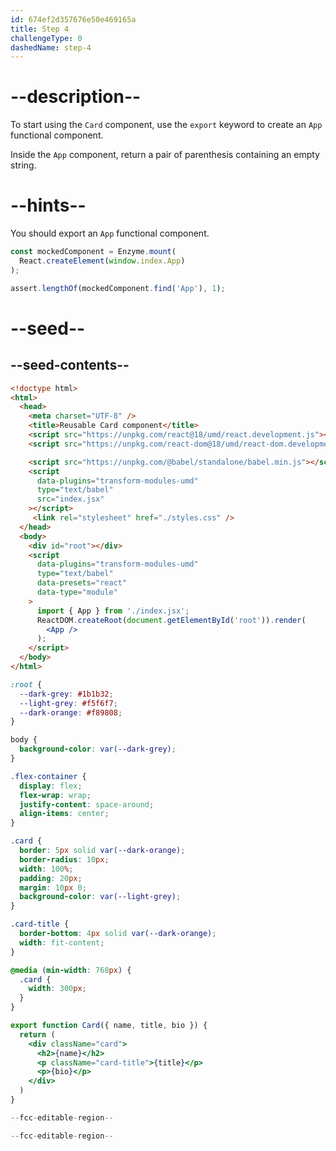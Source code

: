 ```yaml
---
id: 674ef2d357676e50e469165a
title: Step 4
challengeType: 0
dashedName: step-4
---
```


# --description--

To start using the `Card` component, use the `export` keyword to create an `App` functional component.

Inside the `App` component, return a pair of parenthesis containing an empty string.

# --hints--

You should export an `App` functional component.

```js
const mockedComponent = Enzyme.mount(
  React.createElement(window.index.App)
);

assert.lengthOf(mockedComponent.find('App'), 1);
```

# --seed--

## --seed-contents--

```html
<!doctype html>
<html>
  <head>
    <meta charset="UTF-8" />
    <title>Reusable Card component</title>
    <script src="https://unpkg.com/react@18/umd/react.development.js"></script>
    <script src="https://unpkg.com/react-dom@18/umd/react-dom.development.js"></script>

    <script src="https://unpkg.com/@babel/standalone/babel.min.js"></script>
    <script
      data-plugins="transform-modules-umd"
      type="text/babel"
      src="index.jsx"
    ></script>
     <link rel="stylesheet" href="./styles.css" />
  </head>
  <body>
    <div id="root"></div>
    <script
      data-plugins="transform-modules-umd"
      type="text/babel"
      data-presets="react"
      data-type="module"
    >
      import { App } from './index.jsx';
      ReactDOM.createRoot(document.getElementById('root')).render(
        <App />
      );
    </script>
  </body>
</html>
```

```css
:root {
  --dark-grey: #1b1b32;
  --light-grey: #f5f6f7;
  --dark-orange: #f89808;
}

body {
  background-color: var(--dark-grey);
}

.flex-container {
  display: flex;
  flex-wrap: wrap;
  justify-content: space-around;
  align-items: center;
}

.card {
  border: 5px solid var(--dark-orange);
  border-radius: 10px;
  width: 100%;
  padding: 20px;
  margin: 10px 0;
  background-color: var(--light-grey);
}

.card-title {
  border-bottom: 4px solid var(--dark-orange);
  width: fit-content;
}

@media (min-width: 768px) {
  .card {
    width: 300px;
  }
}
```

```jsx
export function Card({ name, title, bio }) {
  return (
    <div className="card">
      <h2>{name}</h2>
      <p className="card-title">{title}</p>
      <p>{bio}</p>
    </div>
  )
}

--fcc-editable-region--

--fcc-editable-region--
```
